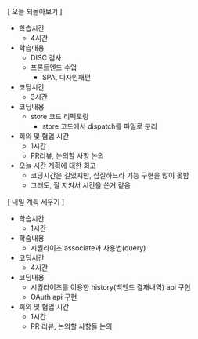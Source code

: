 [ 오늘 되돌아보기 ]

- 학습시간
  - 4시간
- 학습내용
  - DISC 검사
  - 프론트엔드 수업
    - SPA, 디자인패턴
- 코딩시간
  - 3시간
- 코딩내용
  - store 코드 리펙토링
    - store 코드에서 dispatch를 파일로 분리
- 회의 및 협업 시간
  - 1시간
  - PR리뷰, 논의할 사항 논의
- 오늘 시간 계획에 대한 회고
  - 코딩시간은 길었지만, 삽질하느라 기능 구현을 많이 못함
  - 그래도, 잘 지켜서 시간을 쓴거 같음

[ 내일 계획 세우기 ]

- 학습시간
  - 1시간
- 학습내용
  - 시퀄라이즈 associate과 사용법(query)
- 코딩시간
  - 4시간
- 코딩내용
  - 시퀄라이즈를 이용한 history(백엔드 결재내역) api 구현
  - OAuth api 구현
- 회의 및 협업 시간
  - 1시간
  - PR 리뷰, 논의할 사항들 논의
